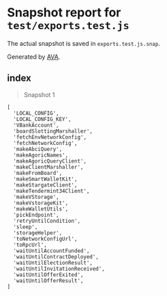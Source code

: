 # Snapshot report for `test/exports.test.js`

The actual snapshot is saved in `exports.test.js.snap`.

Generated by [AVA](https://avajs.dev).

## index

> Snapshot 1

    [
      'LOCAL_CONFIG',
      'LOCAL_CONFIG_KEY',
      'VBankAccount',
      'boardSlottingMarshaller',
      'fetchEnvNetworkConfig',
      'fetchNetworkConfig',
      'makeAbciQuery',
      'makeAgoricNames',
      'makeAgoricQueryClient',
      'makeClientMarshaller',
      'makeFromBoard',
      'makeSmartWalletKit',
      'makeStargateClient',
      'makeTendermint34Client',
      'makeVStorage',
      'makeVstorageKit',
      'makeWalletUtils',
      'pickEndpoint',
      'retryUntilCondition',
      'sleep',
      'storageHelper',
      'toNetworkConfigUrl',
      'toRpcUrl',
      'waitUntilAccountFunded',
      'waitUntilContractDeployed',
      'waitUntilElectionResult',
      'waitUntilInvitationReceived',
      'waitUntilOfferExited',
      'waitUntilOfferResult',
    ]

